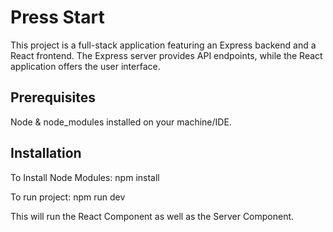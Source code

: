 # Press Start

This project is a full-stack application featuring an Express backend and a React frontend. The Express server provides API endpoints, while the React application offers the user interface. 

## Prerequisites

Node & node_modules installed on your machine/IDE.


## Installation

To Install Node Modules:
npm install

To run project:
npm run dev

This will run the React Component as well as the Server Component.
